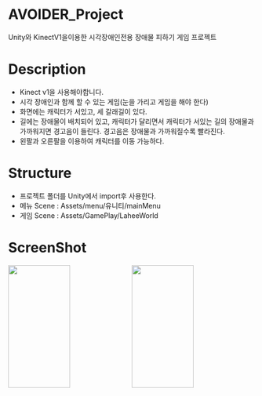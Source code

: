 # AVOIDER_Project

Unity와 KinectV1을이용한 시각장애인전용 장애물 피하기 게임 프로젝트

# Description

- Kinect v1을 사용해야합니다.
- 시각 장애인과 함께 할 수 있는 게임(눈을 가리고 게임을 해야 한다)
- 화면에는 캐릭터가 서있고, 세 갈래길이 있다.
- 길에는 장애물이 배치되어 있고, 캐릭터가 달리면서 캐릭터가 서있는 길의 장애물과 가까워지면 경고음이 들린다. 경고음은 장애물과 가까워질수록 빨라진다.
- 왼팔과 오른팔을 이용하여 캐릭터를 이동 가능하다.


# Structure
- 프로젝트 폴더를 Unity에서 import후 사용한다.
- 메뉴 Scene : Assets/menu/유니티/mainMenu
- 게임 Scene : Assets/GamePlay/LaheeWorld

# ScreenShot

<img src="https://user-images.githubusercontent.com/32676275/50547326-459df000-0c7b-11e9-9462-fe2b9dfbf957.png" width="50%" height="250px"><img src="https://user-images.githubusercontent.com/32676275/50547550-ed68ed00-0c7e-11e9-8c2a-af5d67b8fe3e.png" width="50%" height="250px">

